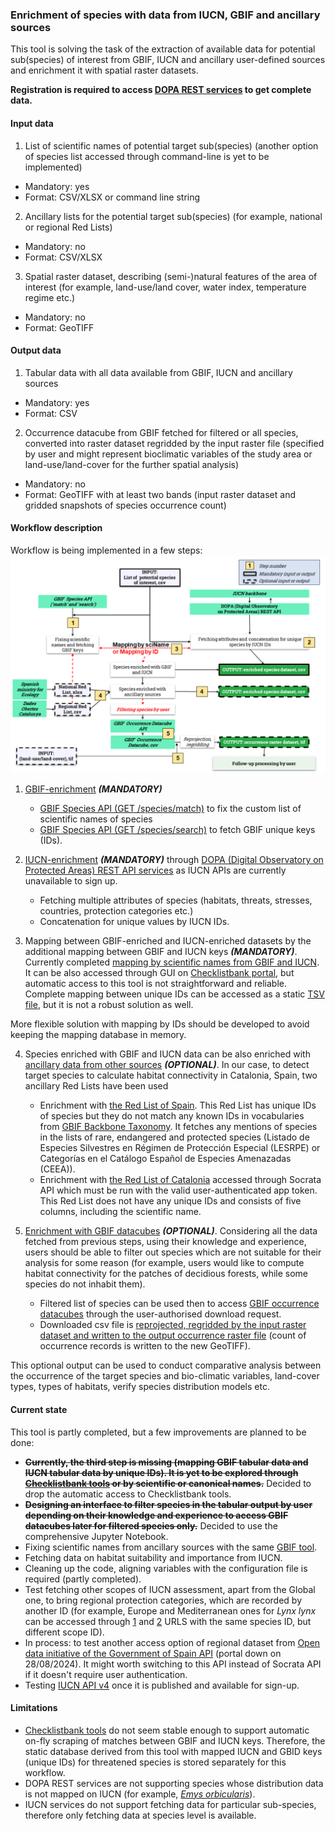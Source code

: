 ### Enrichment of species with data from IUCN, GBIF and ancillary sources

This tool is solving the task of the extraction of available data for potential sub(species) of interest from GBIF, IUCN and ancillary user-defined sources and enrichment it with spatial raster datasets.

**Registration is required to access [DOPA REST services](https://dopa-services.jrc.ec.europa.eu/services/) to get complete data.**

#### Input data

1. List of scientific names of potential target sub(species) (another option of species list accessed through command-line is yet to be implemented)
- Mandatory: yes
- Format: CSV/XLSX or command line string
2. Ancillary lists for the potential target sub(species) (for example, national or regional Red Lists)
- Mandatory: no
- Format: CSV/XLSX
3. Spatial raster dataset, describing (semi-)natural features of the area of interest (for example, land-use/land cover, water index, temperature regime etc.)
- Mandatory: no
- Format: GeoTIFF

#### Output data

1. Tabular data with all data available from GBIF, IUCN and ancillary sources
- Mandatory: yes
- Format: CSV
2. Occurrence datacube from GBIF fetched for filtered or all species, converted into raster dataset regridded by the input raster file (specified by user and might represent bioclimatic variables of the study area or land-use/land-cover for the further spatial analysis)
- Mandatory: no
- Format: GeoTIFF with at least two bands (input raster dataset and gridded snapshots of species occurrence count)

#### Workflow description

Workflow is being implemented in a few steps: ![diagram](visualisation/workflow.png)

1. [GBIF-enrichment](1_gbif_lookup.py) ***(MANDATORY)***
	- [GBIF Species API (GET /species/match)](https://techdocs.gbif.org/en/openapi/v1/species#/Searching%20names/matchNames) to fix the custom list of scientific names of species
	- [GBIF Species API (GET /species/search)](https://techdocs.gbif.org/en/openapi/v1/species#/Searching%20names/searchNames) to fetch GBIF unique keys (IDs).

2. [IUCN-enrichment](2_dopa_get_species.py) ***(MANDATORY)*** through [DOPA (Digital Observatory on Protected Areas) REST API services](https://dopa-services.jrc.ec.europa.eu/services/) as IUCN APIs are currently unavailable to sign up.
	- Fetching multiple attributes of species (habitats, threats, stresses, countries, protection categories etc.)
	- Concatenation for unique values by IUCN IDs.

3. Mapping between GBIF-enriched and IUCN-enriched datasets by the additional mapping between GBIF and IUCN keys ***(MANDATORY)***. Currently completed [mapping by scientific names from GBIF and IUCN](3_gbif_iucn_scientificName_Mapper.py). 
It can be also accessed through GUI on [Checklistbank portal](https://www.checklistbank.org/tools/name-match-async), but automatic access to this tool is not straightforward and reliable. Complete mapping between unique IDs can be accessed as a static [TSV file](https://download.checklistbank.org/job/f8/f8794f58-1a9c-4db2-b7ff-36a2559e75e9.zip), but it is not a robust solution as well.

More flexible solution with mapping by IDs should be developed to avoid keeping the mapping database in memory.

4. Species enriched with GBIF and IUCN data can be also enriched with [ancillary data from other sources](4_ancillary_ss.py) ***(OPTIONAL)***. In our case, to detect target species to calculate habitat connectivity in Catalonia, Spain, two ancillary Red Lists have been used
	- Enrichment with [the Red List of Spain](https://www.miteco.gob.es/es/biodiversidad/temas/conservacion-de-especies/especies-proteccion-especial/ce-proteccion-listado-situacion.html). This Red List has unique IDs of species but they do not match any known IDs in vocabularies from [GBIF Backbone Taxonomy](https://www.gbif.org/dataset/d7dddbf4-2cf0-4f39-9b2a-bb099caae36c). It fetches any mentions of species in the lists of rare, endangered and protected species (Listado de Especies Silvestres en Régimen de Protección Especial (LESRPE) or
Categorías en el Catálogo Español de Especies Amenazadas (CEEA)).
	- Enrichment with [the Red List of Catalonia](https://dev.socrata.com/foundry/analisi.transparenciacatalunya.cat/i8eg-aynu) accessed through Socrata API which must be run with the valid user-authenticated app token. This Red List does not have any unique IDs and consists of five columns, including the scientific name.

5. [Enrichment with GBIF datacubes](5_1_curl_datacube_request_placeholders.sh) ***(OPTIONAL)***. Considering all the data fetched from previous steps, using their knowledge and experience, users should be able to filter out species which are not suitable for their analysis for some reason (for example, users would like to compute habitat connectivity for the patches of decidious forests, while some species do not inhabit them).

	- Filtered list of species can be used then to access [GBIF occurrence datacubes](https://techdocs.gbif.org/en/data-use/data-cubes) through the user-authorised download request.
	- Downloaded csv file is [reprojected, regridded by the input raster dataset and written to the output occurrence raster file](5_2_gridding.py) (count of occurrence records is written to the new GeoTIFF).

This optional output can be used to conduct comparative analysis between the occurrence of the target species and bio-climatic variables, land-cover types, types of habitats, verify species distribution models etc.

#### Current state

This tool is partly completed, but a few improvements are planned to be done:

- ~~**Currently, the third step is missing (mapping GBIF tabular data and IUCN tabular data by unique IDs). It is yet to be explored through [Checklistbank tools](https://www.checklistbank.org/tools/name-match-async) or by scientific or canonical names.**~~ Decided to drop the automatic access to Checklistbank tools.
- ~~**Designing an interface to filter species in the tabular output by user depending on their knowledge and experience to access GBIF datacubes later for filtered species only.**~~ Decided to use the comprehensive Jupyter Notebook.
- Fixing scientific names from ancillary sources with the same [GBIF tool](https://techdocs.gbif.org/en/openapi/v1/species#/Searching%20names/matchNames).
- Fetching data on habitat suitability and importance from IUCN.
- Cleaning up the code, aligning variables with the configuration file is required (partly completed).
- Test fetching other scopes of IUCN assessment, apart from the Global one, to bring regional protection categories, which are recorded by another ID (for example, Europe and Mediterranean ones for *Lynx lynx* can be accessed through [1](https://www.iucnredlist.org/species/12519/177350310) and [2](https://www.iucnredlist.org/species/12519/3350985) URLS with the same species ID, but different scope ID).
- In process: to test another access option of regional dataset from [Open data initiative of the Government of Spain API](https://datos.gob.es/en/apidata) (portal down on 28/08/2024). It might worth switching to this API instead of Socrata API if it doesn't require user authentication.
- Testing [IUCN API v4](https://apiv3.iucnredlist.org/) once it is published and available for sign-up.

#### Limitations
- [Checklistbank tools](https://www.checklistbank.org/tools/name-match-async) do not seem stable enough to support automatic on-fly scraping of matches between GBIF and IUCN keys. Therefore, the static database derived from this tool with mapped IUCN and GBID keys (unique IDs) for threatened species is stored separately for this workflow. 
- DOPA REST services are not supporting species whose distribution data is not mapped on IUCN (for example, [*Emys orbicularis*](https://www.iucnredlist.org/species/7717/97292665)).
- IUCN services do not support fetching data for particular sub-species, therefore only fetching data at species level is available.
